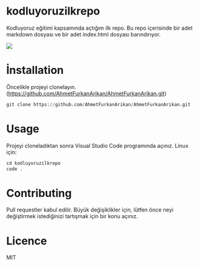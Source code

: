 # kodluyoruzilkrepo
Kodluyoruz eğitimi kapsamında açtığım ilk repo.
Bu repo içerisinde bir adet markdown dosyası ve bir adet index.html dosyası barındırıyor.

![](https://avatars.mds.yandex.net/get-images-cbir/8210874/CA007NVKNsmgrf5RKFJALg2967/ocr)

# İnstallation
Öncelikle projeyi clonelayın.(https://github.com/AhmetFurkanArikan/AhmetFurkanArikan.git)
```python
git clone https://github.com/AhmetFurkanArikan/AhmetFurkanArikan.git
```
# Usage
Projeyi cloneladıktan sonra Visual Studio Code programında açınız.
Linux için:
```python
cd kodluyoruzilkrepo
code .
```
# Contributing
Pull requestler kabul edilir. Büyük değişiklikler için, lütfen önce neyi değiştirmek istediğinizi tartışmak için bir konu açınız.

# Licence
MIT

